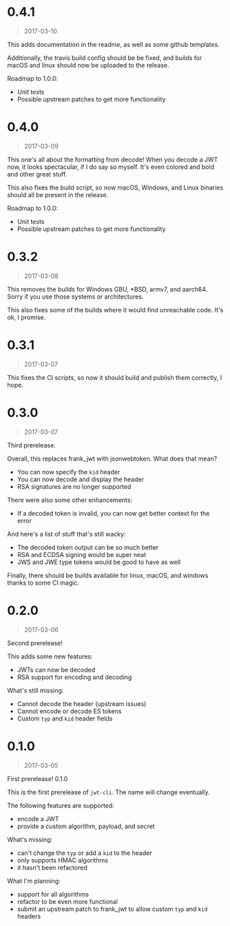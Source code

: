 # 0.4.1
> 2017-03-10

This adds documentation in the readme, as well as some github templates.

Additionally, the travis build config should be be fixed, and builds for macOS and linux should now be uploaded to the release.

Roadmap to 1.0.0:

- Unit tests
- Possible upstream patches to get more functionality

# 0.4.0
> 2017-03-09

This one's all about the formatting from decode! When you decode a JWT now, it
looks spectacular, if I do say so myself. It's even colored and bold and other
great stuff.

This also fixes the build script, so now macOS, Windows, and Linux binaries
should all be present in the release.

Roadmap to 1.0.0:

- Unit tests
- Possible upstream patches to get more functionality

# 0.3.2
> 2017-03-08

This removes the builds for Windows GBU, \*BSD, armv7, and aarch64. Sorry if you
use those systems or architectures.

This also fixes some of the builds where it would find unreachable code. It's
ok, I promise.

# 0.3.1
> 2017-03-07

This fixes the CI scripts, so now it should build and publish them correctly,
I hope.

# 0.3.0
> 2017-03-07

Third prerelease.

Overall, this replaces frank_jwt with jsonwebtoken. What does that mean?

- You can now specify the `kid` header
- You can now decode and display the header
- RSA signatures are no longer supported

There were also some other enhancements:

- If a decoded token is invalid, you can now get better context for the error

And here's a list of stuff that's still wacky:

- The decoded token output can be so much better
- RSA and ECDSA signing would be super neat
- JWS and JWE type tokens would be good to have as well

Finally, there should be builds available for linux, macOS, and windows
thanks to some CI magic.

# 0.2.0
> 2017-03-06

Second prerelease!

This adds some new features:
- JWTs can now be decoded
- RSA support for encoding and decoding

What's still missing:
- Cannot decode the header (upstream issues)
- Cannot encode or decode ES tokens
- Custom `typ` and `kid` header fields

# 0.1.0
> 2017-03-05

First prerelease! 0.1.0

This is the first prerelease of `jwt-cli`. The name will change
eventually.

The following features are supported:

- encode a JWT
- provide a custom algorithm, payload, and secret

What's missing:

- can't change the `typ` or add a `kid` to the header
- only supports HMAC algorithms
- it hasn't been refactored

What I'm planning:

- support for all algorithms
- refactor to be even more functional
- submit an upstream patch to frank_jwt to allow custom `typ` and `kid` headers
